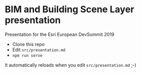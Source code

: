 # BIM and Building Scene Layer presentation

Presentation for the Esri European DevSummit 2019

- Clone this repo
- Edit `src/presentation.md`
- `npm run serve`

It automatically reloads when you edit `src/presentation.md` ;-)
